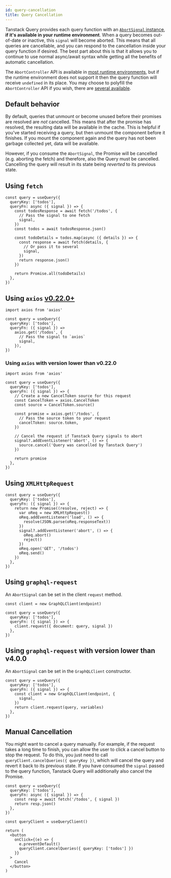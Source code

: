 ```yaml
---
id: query-cancellation
title: Query Cancellation
---
```


Tanstack Query provides each query function with an [`AbortSignal` instance](https://developer.mozilla.org/docs/Web/API/AbortSignal), **if it's available in your runtime environment**. When a query becomes out-of-date or inactive, this `signal` will become aborted. This means that all queries are cancellable, and you can respond to the cancellation inside your query function if desired. The best part about this is that it allows you to continue to use normal async/await syntax while getting all the benefits of automatic cancellation.

The `AbortController` API is available in [most runtime environments](https://developer.mozilla.org/docs/Web/API/AbortController#browser_compatibility), but if the runtime environment does not support it then the query function will receive `undefined` in its place. You may choose to polyfill the `AbortController` API if you wish, there are [several available](https://www.npmjs.com/search?q=abortcontroller%20polyfill).

## Default behavior

By default, queries that unmount or become unused before their promises are resolved are _not_ cancelled. This means that after the promise has resolved, the resulting data will be available in the cache. This is helpful if you've started receiving a query, but then unmount the component before it finishes. If you mount the component again and the query has not been garbage collected yet, data will be available.

However, if you consume the `AbortSignal`, the Promise will be cancelled (e.g. aborting the fetch) and therefore, also the Query must be cancelled. Cancelling the query will result in its state being _reverted_ to its previous state.

## Using `fetch`

[//]: # 'Example'

```tsx
const query = useQuery({
  queryKey: ['todos'],
  queryFn: async ({ signal }) => {
    const todosResponse = await fetch('/todos', {
      // Pass the signal to one fetch
      signal,
    })
    const todos = await todosResponse.json()

    const todoDetails = todos.map(async ({ details }) => {
      const response = await fetch(details, {
        // Or pass it to several
        signal,
      })
      return response.json()
    })

    return Promise.all(todoDetails)
  },
})
```

[//]: # 'Example'

## Using `axios` [v0.22.0+](https://github.com/axios/axios/releases/tag/v0.22.0)

[//]: # 'Example2'

```tsx
import axios from 'axios'

const query = useQuery({
  queryKey: ['todos'],
  queryFn: ({ signal }) =>
    axios.get('/todos', {
      // Pass the signal to `axios`
      signal,
    }),
})
```

[//]: # 'Example2'

### Using `axios` with version lower than v0.22.0

[//]: # 'Example3'

```tsx
import axios from 'axios'

const query = useQuery({
  queryKey: ['todos'],
  queryFn: ({ signal }) => {
    // Create a new CancelToken source for this request
    const CancelToken = axios.CancelToken
    const source = CancelToken.source()

    const promise = axios.get('/todos', {
      // Pass the source token to your request
      cancelToken: source.token,
    })

    // Cancel the request if Tanstack Query signals to abort
    signal?.addEventListener('abort', () => {
      source.cancel('Query was cancelled by Tanstack Query')
    })

    return promise
  },
})
```

[//]: # 'Example3'

## Using `XMLHttpRequest`

[//]: # 'Example4'

```tsx
const query = useQuery({
  queryKey: ['todos'],
  queryFn: ({ signal }) => {
    return new Promise((resolve, reject) => {
      var oReq = new XMLHttpRequest()
      oReq.addEventListener('load', () => {
        resolve(JSON.parse(oReq.responseText))
      })
      signal?.addEventListener('abort', () => {
        oReq.abort()
        reject()
      })
      oReq.open('GET', '/todos')
      oReq.send()
    })
  },
})
```

[//]: # 'Example4'

## Using `graphql-request`

An `AbortSignal` can be set in the client `request` method.

[//]: # 'Example5'

```tsx
const client = new GraphQLClient(endpoint)

const query = useQuery({
  queryKey: ['todos'],
  queryFn: ({ signal }) => {
    client.request({ document: query, signal })
  },
})
```

[//]: # 'Example5'

## Using `graphql-request` with version lower than v4.0.0

An `AbortSignal` can be set in the `GraphQLClient` constructor.

[//]: # 'Example6'

```tsx
const query = useQuery({
  queryKey: ['todos'],
  queryFn: ({ signal }) => {
    const client = new GraphQLClient(endpoint, {
      signal,
    })
    return client.request(query, variables)
  },
})
```

[//]: # 'Example6'

## Manual Cancellation

You might want to cancel a query manually. For example, if the request takes a long time to finish, you can allow the user to click a cancel button to stop the request. To do this, you just need to call `queryClient.cancelQueries({ queryKey })`, which will cancel the query and revert it back to its previous state. If you have consumed the `signal` passed to the query function, Tanstack Query will additionally also cancel the Promise.

[//]: # 'Example7'

```tsx
const query = useQuery({
  queryKey: ['todos'],
  queryFn: async ({ signal }) => {
    const resp = await fetch('/todos', { signal })
    return resp.json()
  },
})

const queryClient = useQueryClient()

return (
  <button
    onClick={(e) => {
      e.preventDefault()
      queryClient.cancelQueries({ queryKey: ['todos'] })
    }}
  >
    Cancel
  </button>
)
```

[//]: # 'Example7'
